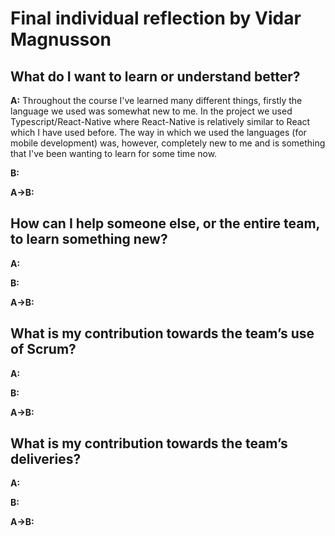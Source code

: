 
# Final individual reflection by Vidar Magnusson

## What do I want to learn or understand better?
**A:** Throughout the course I've learned many different things, firstly the language we used was somewhat new to me. In the project we used Typescript/React-Native where React-Native is relatively similar to React which I have used before. The way in which we used the languages (for mobile development) was, however, completely new to me and is something that I've been wanting to learn for some time now. 



**B:** 

**A->B:** 

## How can I help someone else, or the entire team, to learn something new?
**A:** 

**B:** 

**A->B:** 

## What is my contribution towards the team’s use of Scrum?
**A:** 

**B:** 

**A->B:** 

## What is my contribution towards the team’s deliveries?
**A:** 

**B:** 

**A->B:** 
